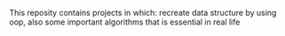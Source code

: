 This reposity contains projects in which: recreate data structure by using oop, also some important algorithms that is essential in real life
